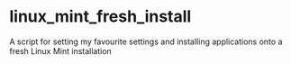 # linux_mint_fresh_install
A script for setting my favourite settings and installing applications onto a fresh Linux Mint installation

